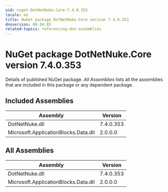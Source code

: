 ```yaml
---
uid: nuget-DotNetNuke.Core-7.4.0.353
locale: en
title: NuGet package DotNetNuke.Core version 7.4.0.353
dnnversion: 09.04.03
related-topics: referencing-dnn-assemblies
---
```


# NuGet package DotNetNuke.Core version 7.4.0.353
Details of published NuGet package.
*All Assemblies* lists all the assemblies that are included in this package or any dependent package.

## Included Assemblies

|Assembly|Version|
|---|---|
|DotNetNuke.dll|7.4.0.353|
|Microsoft.ApplicationBlocks.Data.dll|2.0.0.0|

## All Assemblies

|Assembly|Version|
|---|---|
|DotNetNuke.dll|7.4.0.353|
|Microsoft.ApplicationBlocks.Data.dll|2.0.0.0|

